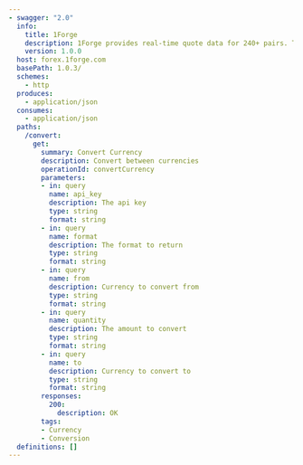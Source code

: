 ```yaml
---
- swagger: "2.0"
  info:
    title: 1Forge
    description: 1Forge provides real-time quote data for 240+ pairs. To see a full list of supported currency pairs, please see the full currency pair list. At this time, we do not offer historical data, however, clients are more than welcome to archive our quotes locally for internal use.
    version: 1.0.0
  host: forex.1forge.com
  basePath: 1.0.3/
  schemes:
    - http
  produces:
    - application/json
  consumes:
    - application/json
  paths:
    /convert:
      get:
        summary: Convert Currency
        description: Convert between currencies
        operationId: convertCurrency
        parameters:
        - in: query
          name: api_key
          description: The api key
          type: string
          format: string
        - in: query
          name: format
          description: The format to return
          type: string
          format: string
        - in: query
          name: from
          description: Currency to convert from
          type: string
          format: string
        - in: query
          name: quantity
          description: The amount to convert
          type: string
          format: string
        - in: query
          name: to
          description: Currency to convert to
          type: string
          format: string
        responses:
          200:
            description: OK
        tags:
        - Currency
        - Conversion
  definitions: []
---
```


